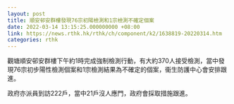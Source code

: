```yaml
---
layout: post
title: 順安邨安群樓發現76宗初陽檢測和1宗檢測不確定個案
date: 2022-03-14 13:15:25.000000000 +08:00
link: https://news.rthk.hk/rthk/ch/component/k2/1638819-20220314.htm
categories: rthk
---
```


觀塘順安邨安群樓下午約1時完成強制檢測行動，有大約370人接受檢測，當中發現76宗初步陽性檢測個案和1宗檢測結果為不確定的個案，衞生防護中心會安排跟進。

政府亦派員到訪222戶，當中21戶沒人應門，政府會採取措施跟進。

